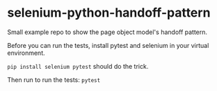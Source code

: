 # selenium-python-handoff-pattern
Small example repo to show the page object model's handoff pattern.

Before you can run the tests, install pytest and selenium in your virtual environment.

`pip install selenium pytest` should do the trick.

Then run to run the tests:
`pytest`